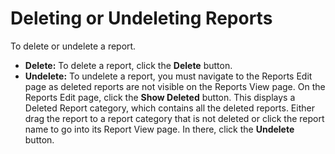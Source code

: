 [title]: # (Deleting or Undeleting Reports)
[tags]: # (Deleting or Undeleting Reports)
[priority]: # (1000)

# Deleting or Undeleting Reports

To delete or undelete a report.

- **Delete:** To delete a report, click the **Delete** button.
- **Undelete:** To undelete a report, you must navigate to the Reports Edit page as deleted reports are not visible on the Reports View page. On the Reports Edit page, click the **Show Deleted** button. This displays a Deleted Report category, which contains all the deleted reports. Either drag the report to a report category that is not deleted or click the report name to go into its Report View page. In there, click the **Undelete** button.
